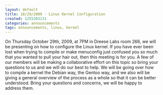 ```yaml
---
layout: default
title: 10/29/2009 - Linux Kernel Configuration
created: 1255303131
categories: announcements
tags: announcements, linux, kernel
---
```

On Thursday October 29th, 2009, at 7PM in Dreese Labs room 266, we will be presenting on how to configure the Linux kernel. If you have ever been lost when trying to compile or make menuconfig just confused you so much that you wanted to pull your hair out, then this meeting is for you. A few of our members will be making a collaborative effort on this topic so bring your questions to us and we will do our best to help. We will be going over how to compile a kernel the Debian way, the Gentoo way, and we also will be giving a general overview of the process as a whole so that it can be better understood. Bring your questions and concerns, we will be happy to address them.
